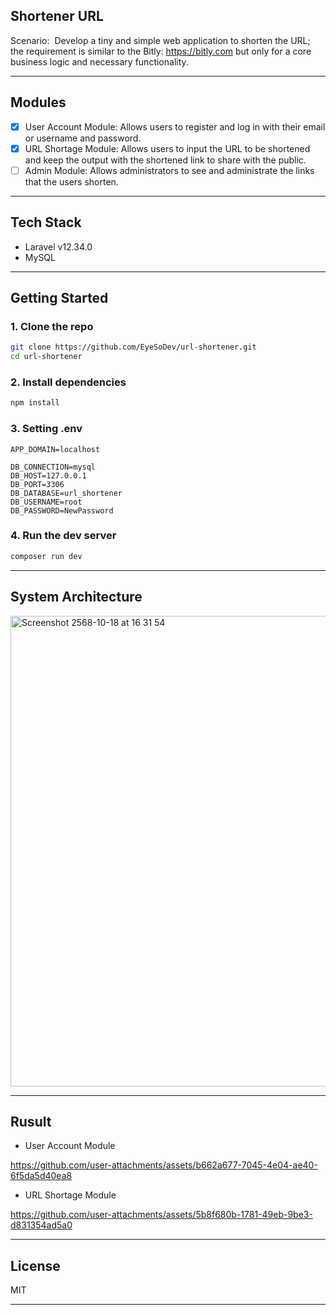 ## Shortener URL
Scenario: 
Develop a tiny and simple web application to shorten the URL; the requirement is similar to the Bitly: https://bitly.com but only for a core business logic and necessary functionality.

---

## Modules

- [x] User Account Module: Allows users to register and log in with their email or username and password.
- [x] URL Shortage Module: Allows users to input the URL to be shortened and keep the output with the shortened link to share with the public.
- [ ] Admin Module: Allows administrators to see and administrate the links that the users shorten.

---

## Tech Stack

* Laravel v12.34.0
* MySQL

---

## Getting Started

### 1. Clone the repo

```bash
git clone https://github.com/EyeSoDev/url-shortener.git
cd url-shortener
```

### 2. Install dependencies

```bash
npm install
```

### 3. Setting .env

```env
APP_DOMAIN=localhost

DB_CONNECTION=mysql
DB_HOST=127.0.0.1
DB_PORT=3306
DB_DATABASE=url_shortener
DB_USERNAME=root
DB_PASSWORD=NewPassword
```

### 4. Run the dev server

```bash
composer run dev
```

---

## System Architecture
<img width="992" height="753" alt="Screenshot 2568-10-18 at 16 31 54" src="https://github.com/user-attachments/assets/85834e44-6b9e-49b3-90db-decabefc4d94" />

---

## Rusult

- User Account Module


https://github.com/user-attachments/assets/b662a677-7045-4e04-ae40-6f5da5d40ea8



- URL Shortage Module


https://github.com/user-attachments/assets/5b8f680b-1781-49eb-9be3-d831354ad5a0


---

## License

MIT

---
